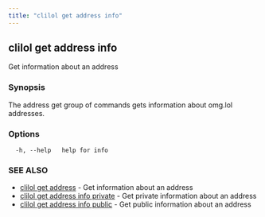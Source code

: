 ```yaml
---
title: "clilol get address info"
---
```

## clilol get address info

Get information about an address

### Synopsis

The address get group of commands gets information about omg.lol addresses.

### Options

```
  -h, --help   help for info
```

### SEE ALSO

* [clilol get address](clilol_get_address.md)	 - Get information about an address
* [clilol get address info private](clilol_get_address_info_private.md)	 - Get private information about an address
* [clilol get address info public](clilol_get_address_info_public.md)	 - Get public information about an address

